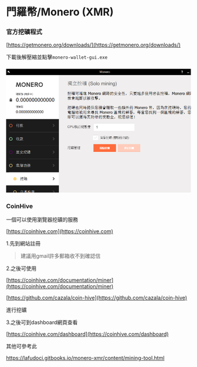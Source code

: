 # 門羅幣/Monero \(XMR\)

### 官方挖礦程式

[https://getmonero.org/downloads/](https://getmonero.org/downloads/)

下載後解壓縮並點擊`monero-wallet-gui.exe`

### ![](/assets/sd.png)

### CoinHive

一個可以使用瀏覽器挖礦的服務

[https://coinhive.com](https://coinhive.com)

1.先到網站註冊

> 建議用gmail許多郵箱收不到確認信

2.之後可使用

[https://coinhive.com/documentation/miner](https://coinhive.com/documentation/miner)

[https://github.com/cazala/coin-hive](https://github.com/cazala/coin-hive)

進行挖礦

3.之後可到dashboard網頁查看

[https://coinhive.com/dashboard](https://coinhive.com/dashboard)



其他可參考此

https://lafudoci.gitbooks.io/monero-xmr/content/mining-tool.html

